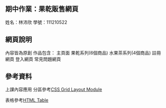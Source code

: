 ## 期中作業：果乾販售網頁
姓名：林沛欣 學號：111210522
## 網頁說明
內容皆為原創
作品包含： 
主頁面
果乾系列(6個商品)
水果茶系列(4個商品)
註冊網頁
登入網頁
常見問題網頁
## 參考資料
上課內容應用
分區參考[CSS Grid Layout Module](https://www.w3schools.com/css/tryit.asp?filename=trycss_grid_layout_named)

表格參考[HTML Table](https://www.w3schools.com/html/tryit.asp?filename=tryhtml_table3)




